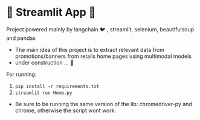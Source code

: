 # :construction: Streamlit App :construction:
Project powered mainly by langchain :bird: , streamlit, selenium, beautifulsoup and pandas<br>
- The main idea of this project is to extract relevant data from promotions/banners from retails home pages using multimodal models
- under construction ... :construction:

For running: <br>
1. `pip install -r requirements.txt`
2. `streamlit run Home.py`  

* Be sure to be running the same version of  the lib: chromedriver-py and chrome, otherwise the script wont work.